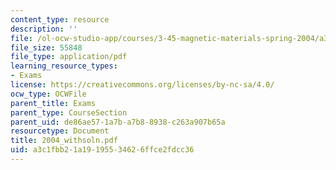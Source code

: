 ```yaml
---
content_type: resource
description: ''
file: /ol-ocw-studio-app/courses/3-45-magnetic-materials-spring-2004/a3c1fbb21a19195534626ffce2fdcc36_2004_withsoln.pdf
file_size: 55848
file_type: application/pdf
learning_resource_types:
- Exams
license: https://creativecommons.org/licenses/by-nc-sa/4.0/
ocw_type: OCWFile
parent_title: Exams
parent_type: CourseSection
parent_uid: de86ae57-1a7b-a7b8-8938-c263a907b65a
resourcetype: Document
title: 2004_withsoln.pdf
uid: a3c1fbb2-1a19-1955-3462-6ffce2fdcc36
---
```

